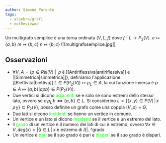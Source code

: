 ```yaml
---
author: Simone Parente
tags:
  - algebra/grafi
  - notReviewed
---
```

Un multigrafo semplice è una terna ordinata $(V,L,f)$ dove $f:L\to P_2(V)$.
$e \mapsto \{a,b\}$
$m \mapsto \{b,c\}$
$n \mapsto \{b,c\}$
![[multigrafosemplice.jpg]]

## Osservazioni
- $\forall V, \; A=\{\rho \in Rel(V)\;|\;\ \rho$ è [[Antiriflessiva|antiriflessiva]] e [[Simmetrica|simmetrica]]$\}$, definiamo l'applicazione [[Biettività|biettiva]] $L \in P(P_2(V)) \mapsto \rho_L \in A$, la cui funzione inversa è $p \in A \mapsto \{a,b\}|a \rho b\} \in P(P_2(V))$.
- Due vertici si dicono <span style="color:#00ff00">adiacenti</span> se e solo se sono estremi dello stesso lato, ovvero se $a \,\rho_L \, b \iff \{a,b\} \in L.$
	Si considerino $L=\{\{x,y\} \in P(V) \, | \, x \, \rho \, y\} \subseteq P_2(V)$, posso definire un grafo come una coppia $(V,\rho)=G$.
- Due lati si dicono <span style="color:#00ff00">incidenti</span> se hanno un vertice in comune.
- Un vertice e un lato si dicono <span style="color:#00ff00">incidenti</span> se il vertice è un estremo del lato.
- Il <span style="color:#00ff00">grado</span> di un vertice è il numero dei lati di cui è estremo, ovvero $\forall x \in V, \, deg(x)=|\{l \in L \, | \, x \text{ è estremo di }l\}|$. ^grado
- Un vertice è <span style="color:#00ff00">pari</span> se il suo grado è pari e <span style="color:#00ff00">dispari</span> se il suo grado è dispari.